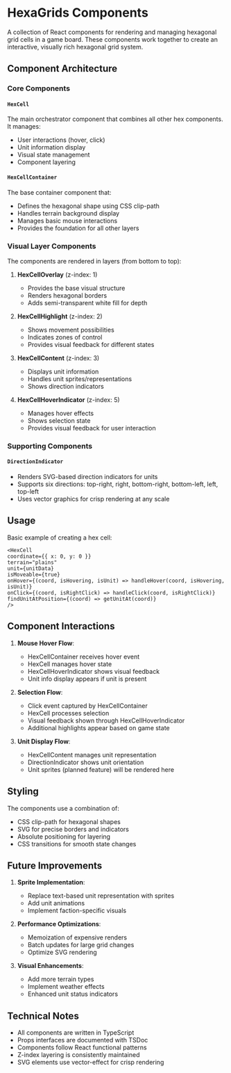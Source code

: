 # HexaGrids Components

A collection of React components for rendering and managing hexagonal grid cells in a game board. These components work together to create an interactive, visually rich hexagonal grid system.

## Component Architecture

### Core Components

#### `HexCell`
The main orchestrator component that combines all other hex components. It manages:
- User interactions (hover, click)
- Unit information display
- Visual state management
- Component layering

#### `HexCellContainer`
The base container component that:
- Defines the hexagonal shape using CSS clip-path
- Handles terrain background display
- Manages basic mouse interactions
- Provides the foundation for all other layers

### Visual Layer Components

The components are rendered in layers (from bottom to top):

1. **HexCellOverlay** (z-index: 1)
   - Provides the base visual structure
   - Renders hexagonal borders
   - Adds semi-transparent white fill for depth

2. **HexCellHighlight** (z-index: 2)
   - Shows movement possibilities
   - Indicates zones of control
   - Provides visual feedback for different states

3. **HexCellContent** (z-index: 3)
   - Displays unit information
   - Handles unit sprites/representations
   - Shows direction indicators

4. **HexCellHoverIndicator** (z-index: 5)
   - Manages hover effects
   - Shows selection state
   - Provides visual feedback for user interaction

### Supporting Components

#### `DirectionIndicator`
- Renders SVG-based direction indicators for units
- Supports six directions: top-right, right, bottom-right, bottom-left, left, top-left
- Uses vector graphics for crisp rendering at any scale

## Usage

Basic example of creating a hex cell:
```tsx
<HexCell
coordinate={{ x: 0, y: 0 }}
terrain="plains"
unit={unitData}
isMoveable={true}
onHover={(coord, isHovering, isUnit) => handleHover(coord, isHovering, isUnit)}
onClick={(coord, isRightClick) => handleClick(coord, isRightClick)}
findUnitAtPosition={(coord) => getUnitAt(coord)}
/>
```

## Component Interactions

1. **Mouse Hover Flow**:
   - HexCellContainer receives hover event
   - HexCell manages hover state
   - HexCellHoverIndicator shows visual feedback
   - Unit info display appears if unit is present

2. **Selection Flow**:
   - Click event captured by HexCellContainer
   - HexCell processes selection
   - Visual feedback shown through HexCellHoverIndicator
   - Additional highlights appear based on game state

3. **Unit Display Flow**:
   - HexCellContent manages unit representation
   - DirectionIndicator shows unit orientation
   - Unit sprites (planned feature) will be rendered here

## Styling

The components use a combination of:
- CSS clip-path for hexagonal shapes
- SVG for precise borders and indicators
- Absolute positioning for layering
- CSS transitions for smooth state changes

## Future Improvements

1. **Sprite Implementation**:
   - Replace text-based unit representation with sprites
   - Add unit animations
   - Implement faction-specific visuals

2. **Performance Optimizations**:
   - Memoization of expensive renders
   - Batch updates for large grid changes
   - Optimize SVG rendering

3. **Visual Enhancements**:
   - Add more terrain types
   - Implement weather effects
   - Enhanced unit status indicators

## Technical Notes

- All components are written in TypeScript
- Props interfaces are documented with TSDoc
- Components follow React functional patterns
- Z-index layering is consistently maintained
- SVG elements use vector-effect for crisp rendering
